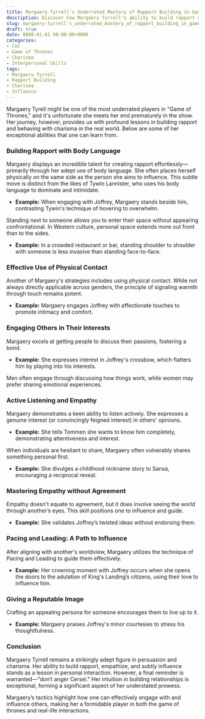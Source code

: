 ```yaml
---
title: Margaery Tyrrell's Underrated Mastery of Rapport Building in Game of Thrones
description: Discover how Margaery Tyrrell's ability to build rapport makes her a real-world charisma expert within the Game of Thrones universe.
slug: margaery-tyrrell's_underrated_mastery_of_rapport_building_in_game_of_thrones
draft: true
date: 0000-01-01 00:00:00+0000
categories:
- CoC
- Game of Thrones
- Charisma
- Interpersonal Skills
tags:
- Margaery Tyrrell
- Rapport Building
- Charisma
- Influence 
---
```


Margaery Tyrell might be one of the most underrated players in "Game of Thrones," and it's unfortunate she meets her end prematurely in the show. Her journey, however, provides us with profound lessons in building rapport and behaving with charisma in the real world. Below are some of her exceptional abilities that one can learn from.

### Building Rapport with Body Language

Margaery displays an incredible talent for creating rapport effortlessly—primarily through her adept use of body language. She often places herself physically on the same side as the person she aims to influence. This subtle move is distinct from the likes of Tywin Lannister, who uses his body language to dominate and intimidate.

* **Example:** When engaging with Joffrey, Margaery stands beside him, contrasting Tywin's technique of hovering to overwhelm.

Standing next to someone allows you to enter their space without appearing confrontational. In Western culture, personal space extends more out front than to the sides.

* **Example:** In a crowded restaurant or bar, standing shoulder to shoulder with someone is less invasive than standing face-to-face.

### Effective Use of Physical Contact

Another of Margaery's strategies includes using physical contact. While not always directly applicable across genders, the principle of signaling warmth through touch remains potent.

* **Example:** Margaery engages Joffrey with affectionate touches to promote intimacy and comfort.

### Engaging Others in Their Interests

Margaery excels at getting people to discuss their passions, fostering a bond.

* **Example:** She expresses interest in Joffrey's crossbow, which flatters him by playing into his interests.

Men often engage through discussing how things work, while women may prefer sharing emotional experiences.

### Active Listening and Empathy

Margaery demonstrates a keen ability to listen actively. She expresses a genuine interest (or convincingly feigned interest) in others' opinions.

* **Example:** She tells Tommen she wants to know him completely, demonstrating attentiveness and interest.

When individuals are hesitant to share, Margaery often vulnerably shares something personal first.

* **Example:** She divulges a childhood nickname story to Sansa, encouraging a reciprocal reveal.

### Mastering Empathy without Agreement

Empathy doesn't equate to agreement, but it does involve seeing the world through another’s eyes. This skill positions one to influence and guide.

* **Example:** She validates Joffrey’s twisted ideas without endorsing them.

### Pacing and Leading: A Path to Influence

After aligning with another's worldview, Margaery utilizes the technique of Pacing and Leading to guide them effectively.

* **Example:** Her crowning moment with Joffrey occurs when she opens the doors to the adulation of King's Landing’s citizens, using their love to influence him.

### Giving a Reputable Image

Crafting an appealing persona for someone encourages them to live up to it.

* **Example:** Margaery praises Joffrey's minor courtesies to stress his thoughtfulness.

### Conclusion

Margaery Tyrrell remains a strikingly adept figure in persuasion and charisma. Her ability to build rapport, empathize, and subtly influence stands as a lesson in personal interaction. However, a final reminder is warranted—"don’t anger Cersei." Her intuition in building relationships is exceptional, forming a significant aspect of her understated prowess.

Margaery’s tactics highlight how one can effectively engage with and influence others, making her a formidable player in both the game of thrones and real-life interactions.
